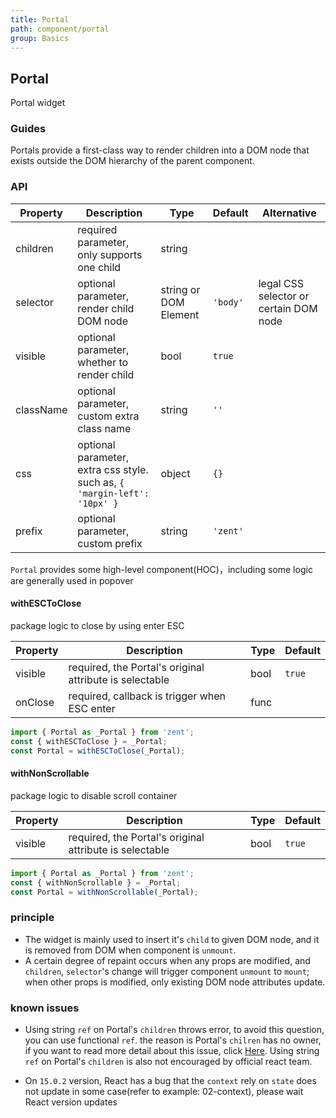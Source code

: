```yaml
---
title: Portal
path: component/portal
group: Basics
---
```


## Portal

Portal widget

### Guides

Portals provide a first-class way to render children into a DOM node that exists outside the DOM hierarchy of the parent component.

### API

| Property        | Description                | Type                    | Default      | Alternative              |
| --------- | ----------------- | --------------------- | -------- | ------------------------ |
| children  | required parameter, only supports one child        | string         |          |                |
| selector  | optional parameter, render child DOM node     | string or DOM Element | `'body'` | legal CSS selector or certain DOM node |
| visible   | optional parameter, whether to render child    | bool         | `true`   |                |
| className | optional parameter, custom extra class name      | string                | `''`     |         |
| css      | optional parameter, extra css style. such as, `{ 'margin-left': '10px' }` | object  | `{}`     |     |
| prefix    | optional parameter, custom prefix        | string       | `'zent'` |     |


`Portal` provides some high-level component(HOC)，including some logic are generally used in popover 

#### withESCToClose

package logic to close by using enter ESC

| Property      | Description                        | Type   | Default    |
| ------- | ------------------------- | ---- | ------ |
| visible | required, the Portal's original attribute is selectable| bool | `true` |
| onClose | required, callback is trigger when ESC enter         | func |    |   |

```jsx
import { Portal as _Portal } from 'zent';
const { withESCToClose } = _Portal;
const Portal = withESCToClose(_Portal);
```

#### withNonScrollable

package logic to disable scroll container 

| Property      | Description                        | Type   | Default    |
| ------- | ------------------------- | ---- | ------ |
| visible | required, the Portal's original attribute is selectable | bool | `true` |

```jsx
import { Portal as _Portal } from 'zent';
const { withNonScrollable } = _Portal;
const Portal = withNonScrollable(_Portal);
```

### principle

- The widget is mainly used to insert it's `child` to given DOM node, and it is removed from DOM when component is `unmount`.
- A certain degree of repaint occurs when any props are modified, and `children`, `selector`'s change will trigger component `unmount` to `mount`; when other props is modified, only existing DOM node attributes update.

### known issues

- Using string `ref` on Portal's `children` throws error, to avoid this question, you can use functional `ref`. the reason is Portal's `chilren` has no owner, if you want to read more detail about this issue, click [ Here](https://github.com/facebook/react/blob/v15.0.2/src/renderers/shared/reconciler/ReactRef.js#L18). Using string `ref` on Portal's `children` is also not encouraged by official react team.

- On `15.0.2` version,  React has a bug that the `context` rely on `state` does not update in some case(refer to example: 02-context), please wait React version updates
